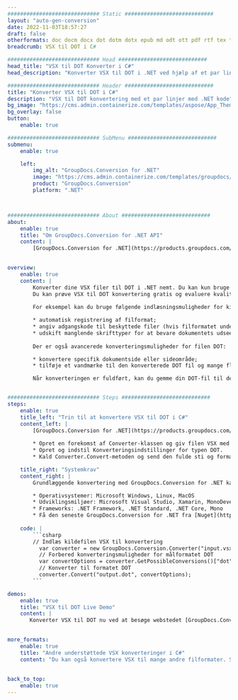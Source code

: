 ```yaml
---
############################# Static ############################
layout: "auto-gen-conversion"
date: 2022-11-03T18:57:27
draft: false
otherformats: doc docm docx dot dotm dotx epub md odt ott pdf rtf tex txt vdx vsdm vsdx vssm vssx vstm vstx vsx vtx xps
breadcrumb: VSX til DOT i C#

############################# Head ############################
head_title: "VSX til DOT Konverter i C#"
head_description: "Konverter VSX til DOT i .NET ved hjælp af et par linjer kode. Brug GroupDocs Document Conversion API til at konvertere over 160 filformater."

############################# Header ############################
title: "Konverter VSX til DOT i C#"
description: "VSX til DOT konvertering med et par linjer med .NET kode"
bg_image: "https://cms.admin.containerize.com/templates/aspose/App_Themes/V3/images/bg/header1.png"
bg_overlay: false
button:
    enable: true

############################# SubMenu ############################
submenu:
    enable: true

    left:
        img_alt: "GroupDocs.Conversion for .NET"
        image: "https://cms.admin.containerize.com/templates/groupdocs/images/product-logos/90x90-noborder/groupdocs-conversion-net.png"
        product: "GroupDocs.Conversion"
        platform: ".NET"



############################# About ############################
about:
    enable: true
    title: "Om GroupDocs.Conversion for .NET API"
    content: |
        [GroupDocs.Conversion for .NET](https://products.groupdocs.com/conversion/net/) kan bruges til at konvertere Microsoft Word, Excel, PowerPoint, PDF, Visio og andre formater. GroupDocs.Conversion er en selvstændig API, der er velegnet til back-end og interne systemer, hvor høj ydeevne er påkrævet. Det afhænger ikke af nogen software som Microsoft eller Open Office.
    

overview:
    enable: true
    content: |
        Konverter dine VSX filer til DOT i .NET nemt. Du kan kun bruge et par C# kodelinjer i enhver platform efter eget valg, såsom - Windows, Linux, macOS.
        Du kan prøve VSX til DOT konvertering gratis og evaluere kvaliteten af ​​konverteringsresultaterne. Sammen med simple filkonverteringsscenarier kan du prøve mere avancerede muligheder for at indlæse kilden VSX fil og for at gemme output DOT resultat. 
        
        For eksempel kan du bruge følgende indlæsningsmuligheder for kilden VSX:

        * automatisk registrering af filformat;
        * angiv adgangskode til beskyttede filer (hvis filformatet understøtter det);
        * udskift manglende skrifttyper for at bevare dokumentets udseende.
        
        Der er også avancerede konverteringsmuligheder for filen DOT:

        * konvertere specifik dokumentside eller sideområde;
        * tilføje et vandmærke til den konverterede DOT fil og mange flere.

        Når konverteringen er fuldført, kan du gemme din DOT-fil til den lokale filsti eller ethvert tredjepartslager som FTP, Amazon S3, Google Drive, Dropbox osv. Bemærk venligst - for at konvertere VSX til {{ TO}} er der ikke behov for yderligere software installeret - som MS Office, Open Office, Adobe Acrobat Reader osv.


############################# Steps ############################
steps:
    enable: true
    title_left: "Trin til at konvertere VSX til DOT i C#"
    content_left: |
        [GroupDocs.Conversion for .NET](https://products.groupdocs.com/conversion/net/) gør det nemt for udviklere at konvertere en VSX fil til DOT med et par linjer kode.
        
        * Opret en forekomst af Converter-klassen og giv filen VSX med den fulde sti
        * Opret og indstil Konverteringsindstillinger for typen DOT.
        * Kald Converter.Convert-metoden og send den fulde sti og format (DOT) som en parameter

    title_right: "Systemkrav"
    content_right: |
        Grundlæggende konvertering med GroupDocs.Conversion for .NET kan udføres med nogle få enkle trin. Vores API'er understøttes på alle større platforme og operativsystemer. Før du udfører koden nedenfor, skal du sørge for, at du har følgende forudsætninger installeret på dit system.

        * Operativsystemer: Microsoft Windows, Linux, MacOS
        * Udviklingsmiljøer: Microsoft Visual Studio, Xamarin, MonoDevelop
        * Frameworks: .NET Framework, .NET Standard, .NET Core, Mono
        * Få den seneste GroupDocs.Conversion for .NET fra [Nuget](https://www.nuget.org/packages/groupdocs.conversion)
         
    code: |
        ```csharp    
        // Indlæs kildefilen VSX til konvertering
          var converter = new GroupDocs.Conversion.Converter("input.vsx");
          // Forbered konverteringsmuligheder for målformatet DOT
          var convertOptions = converter.GetPossibleConversions()["dot"].ConvertOptions;
          // Konverter til formatet DOT
          converter.Convert("output.dot", convertOptions);
        ```

demos:
    enable: true
    title: "VSX til DOT Live Demo"
    content: |
       Konverter VSX til DOT nu ved at besøge webstedet [GroupDocs.Conversion App](https://products.groupdocs.app/conversion/family). Online demo har følgende fordele
          

more_formats:
    enable: true
    title: "Andre understøttede VSX konverteringer i C#"
    content: "Du kan også konvertere VSX til mange andre filformater. Se venligst listen nedenfor."
       
       
back_to_top:
    enable: true
---
```


